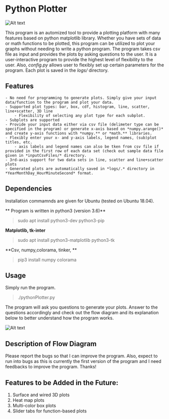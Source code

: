 # Python Plotter

![Alt text](/mnt/e/OneDrive/phD/supportedPlots.png?raw=true "PythonPlotter")

This program is an automized tool to provide a plotting platform with many features based on python matplotlib library. Whether you have sets of data or math functions to be plotted, this program can be utilized to plot your graphs without needing to write a python program. 
The program takes csv file as input and provides the plots by asking questions to the user. It is a user-interactive program to provide the highest level of flexibility to the user. Also, *config.py* allows user to flexibly set up certain parameters for the program. 
Each plot is saved in the *logs/* directory. 


## Features
	- No need for programming to generate plots. Simply give your input data/function to the program and plot your data. 
	- Supported plot types: bar, box, cdf, histogram, line, scatter, line+scatter, 3D line
		- Flexibility of selecting any plot type for each subplot.
	- Subplots are supported
	- Provide your input data either via csv file (delimeter type can be specified in the program) or generate x-axis based on *numpy.arange()* and create y-axis functions with *numpy.** or *math.** libraries.
	- Flexibly enter your x- and y-axis labels, legend names, (sub)plot titles, etc.
		- axis labels and legend names can also be tken from csv file if provided in the first row of each data set (check out sample data file given in *inputCsvFiles/* directory.
	- 3rd-axis support for two data sets in line, scatter and line+scatter plots
	- Generated plots are automatically saved in *logs/.* directory in  *YearMonthDay_HourMinuteSecond* format. 

## Dependencies

Installation commamnds are given for Ubuntu (tested on Ubuntu 18.04).

** Program is written in python3 (version 3.6)**

> sudo apt install python3-dev python3-pip

**Matplotlib, tk-inter**

> sudo apt install python3-matplotlib python3-tk

**Csv, numpy,colorama, tinker, **

> pip3 install numpy colorama

## Usage

Simply run the program.

> ./pythonPlotter.py

The program will ask you questions to generate your plots. Answer to the questions accordingly and check out the flow diagram and its explanation below to better understand how the program works. 

![Alt text](/mnt/e/OneDrive/phD/flowDiagram.png?raw=true "Flow Diagram of PythonPlotter")

## Description of Flow Diagram
	
Please report the bugs so that I can improve the program. Also, expect to run into bugs as this is currently the first version of the program and I need feedbacks to improve the program. Thanks!
## Features to be Added in the Future:
1. Surface and wired 3D plots
2. Heat map plots
3. Multi-color box plots
4. Slider tabs for function-based plots 